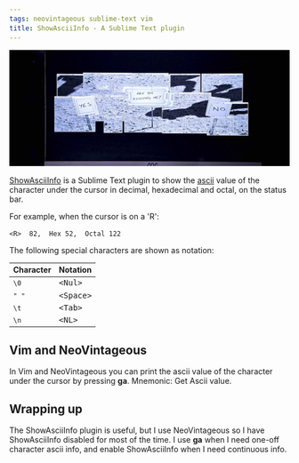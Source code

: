 ```yaml
---
tags: neovintageous sublime-text vim
title: ShowAsciiInfo - A Sublime Text plugin
---
```


![The Martian (2015)](/assets/the-martian.webp)

[ShowAsciiInfo](https://packagecontrol.io/packages/ShowAsciiValue) is a Sublime Text plugin to show the [ascii](https://en.wikipedia.org/wiki/ASCII) value of the character under the cursor in decimal, hexadecimal and octal, on the status bar.

For example, when the cursor is on a 'R':

```
<R>  82,  Hex 52,  Octal 122
```

The following special characters are shown as notation:

Character | Notation
:-------- | :-------
`\0` | <kbd>&lt;Nul&gt;</kbd>
`" "` | <kbd>&lt;Space&gt;</kbd>
`\t` | <kbd>&lt;Tab&gt;</kbd>
`\n` | <kbd>&lt;NL&gt;</kbd>

## Vim and NeoVintageous

In Vim and NeoVintageous you can print the ascii value of the character under the cursor by pressing **ga**. Mnemonic: Get Ascii value.

## Wrapping up

The ShowAsciiInfo plugin is useful, but I use NeoVintageous so I have ShowAsciiInfo disabled for most of the time. I use **ga** when I need one-off character ascii info, and enable ShowAsciiInfo when I need continuous info.
